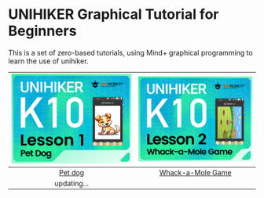 # UNIHIKER Graphical Tutorial for Beginners
 
This is a set of zero-based tutorials, using Mind+ graphical programming to learn the use of unihiker.

| ![](img/block/petdog.jpg)  | ![](img/block/whockamole.jpg) |
| :------------: | :------------: |
|   [Pet dog](https://learn.dfrobot.com/makelog-314927.html "Pet Dog")   |  [Whack-a-Mole Game](https://learn.dfrobot.com/makelog-314928.html "Whack-a-Mole Game")   |
|updating...  |  | 